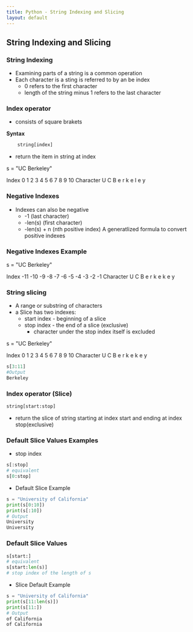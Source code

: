 ```yaml
---
title: Python - String Indexing and Slicing
layout: default
---
```


## String Indexing and Slicing

### String Indexing

* Examining parts of a string is a common operation
* Each character is a sting is referred to by an be index
  * 0 refers to the first character
  * length of the string minus 1 refers to the last character

### Index operator

* consists of square brakets

**Syntax**

```python
    string[index]
```

* return the item in string at index

s = "UC Berkeley"

Index         0   1   2     3   4   5   6   7   8   9   10
Character     U   C         B   e   r   k   e   l   e   y

### Negative Indexes

* Indexes can also be negative
  * -1 (last character)
  * -len(s) (first character)
  * -len(s) + n (nth positive index)
  A generatlized formula to convert positive indexes

### Negative Indexes Example

s = "UC Berkeley"

Index         -11   -10  -9   -8   -7   -6   -5   -4   -3   -2   -1
Character     U     C          B   e    r    k    e    k    e    y

### String slicing

* A range or substring of characters
* a Slice has two indexes:
  * start index - beginning of a slice
  * stop index - the end of a slice (exclusive)
    * character under the stop index itself is excluded

s = "UC Berkeley"

Index         0   1   2     3   4   5   6   7   8   9   10
Character     U   C         B   e   r   k   e   k   e   y

```python
s[3:11]
#Output
Berkeley
```

### Index operator (Slice) 

```python
string[start:stop]
```

* return the slice of string starting at index start and ending at index stop(exclusive)

### Default Slice Values Examples

* stop index

```python
s[:stop]
# equivalent
s[0:stop]
```

* Default Slice Example

```python
s = "University of California"
print(s[0:10])
print(s[:10])
# Output
University
University
```

### Default Slice Values 

```python
s[start:]
# equivalent
s[start:len(s)]
# stop index of the length of s
```

* Slice Default Example

```python
s = "University of California"
print(s[11:len(s)])
print(s[11:])
# Output
of California
of California
```
